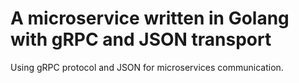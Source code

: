 # A microservice written in Golang with gRPC and JSON transport 
Using gRPC protocol and JSON for microservices communication.
